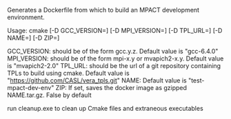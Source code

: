 Generates a Dockerfile from which to build an MPACT development environment.

Usage: cmake [-D GCC_VERSION=] [-D MPI_VERSION=] [-D TPL_URL=] [-D NAME=] [-D ZIP=]

GCC_VERSION: should be of the form gcc.y.z. Default value is "gcc-6.4.0"
MPI_VERSION: should be of the form mpi-x.y or mvapich2-x.y. Default value is "mvapich2-2.0"
TPL_URL: should be the url of a git repository containing TPLs to build using cmake. Default value is "https://github.com/CASL/vera_tpls.git"
NAME: Default value is "test-mpact-dev-env"
ZIP: If set, saves the docker image as gzipped NAME.tar.gz. False by default

run cleanup.exe to clean up Cmake files and extraneous executables